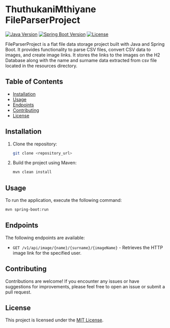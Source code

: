 # ThuthukaniMthiyane FileParserProject

[![Java Version](https://img.shields.io/badge/Java-17-blue)](#)
[![Spring Boot Version](https://img.shields.io/badge/Spring%20Boot-2.7.13-green)](#)
[![License](https://img.shields.io/badge/License-MIT-yellow)](LICENSE)

FileParserProject is a flat file data storage project built with Java and Spring Boot. It provides functionality to parse CSV files, convert CSV data to images, and create image links.
It stores the links to the images on the H2 Database along with the name and surname data extracted from csv file located in the resources directory.

## Table of Contents

- [Installation](#installation)
- [Usage](#usage)
- [Endpoints](#endpoints)
- [Contributing](#contributing)
- [License](#license)

## Installation

1. Clone the repository:

   ```bash
   git clone <repository_url>
   ```

2. Build the project using Maven:

   ```bash
   mvn clean install
   ```

## Usage

To run the application, execute the following command:

```bash
mvn spring-boot:run
```

## Endpoints

The following endpoints are available:

- `GET /v1/api/image/{name}/{surname}/{imageName}` - Retrieves the HTTP image link for the specified user.

## Contributing

Contributions are welcome! If you encounter any issues or have suggestions for improvements, please feel free to open an issue or submit a pull request.

## License

This project is licensed under the [MIT License](LICENSE).
